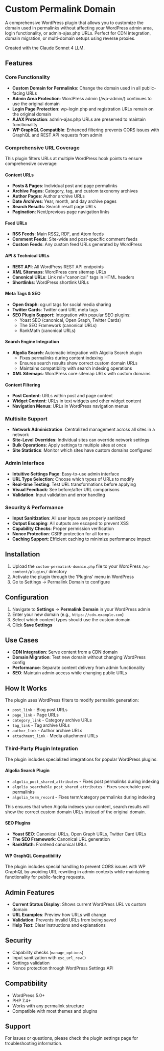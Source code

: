 # Custom Permalink Domain

A comprehensive WordPress plugin that allows you to customize the domain used in permalinks without affecting your WordPress admin area, login functionality, or admin-ajax.php URLs. Perfect for CDN integration, domain migration, or multi-domain setups using reverse proxies.

Created with the Claude Sonnet 4 LLM.

## Features

### Core Functionality
- **Custom Domain for Permalinks**: Change the domain used in all public-facing URLs
- **Admin Area Protection**: WordPress admin (/wp-admin/) continues to use the original domain
- **Login Page Protection**: wp-login.php and registration URLs remain on the original domain
- **AJAX Protection**: admin-ajax.php URLs are preserved to maintain functionality
- **WP GraphQL Compatible**: Enhanced filtering prevents CORS issues with GraphQL and REST API requests from admin

### Comprehensive URL Coverage
This plugin filters URLs at multiple WordPress hook points to ensure comprehensive coverage:

#### Content URLs
- **Posts & Pages**: Individual post and page permalinks
- **Archive Pages**: Category, tag, and custom taxonomy archives
- **Author Pages**: Author archive URLs
- **Date Archives**: Year, month, and day archive pages
- **Search Results**: Search result page URLs
- **Pagination**: Next/previous page navigation links

#### Feed URLs
- **RSS Feeds**: Main RSS2, RDF, and Atom feeds
- **Comment Feeds**: Site-wide and post-specific comment feeds
- **Custom Feeds**: Any custom feed URLs generated by WordPress

#### API & Technical URLs
- **REST API**: All WordPress REST API endpoints
- **XML Sitemaps**: WordPress core sitemap URLs
- **Canonical URLs**: Link rel="canonical" tags in HTML headers
- **Shortlinks**: WordPress shortlink URLs

#### Meta Tags & SEO
- **Open Graph**: og:url tags for social media sharing
- **Twitter Cards**: Twitter card URL meta tags
- **SEO Plugin Support**: Integration with popular SEO plugins:
  - Yoast SEO (canonical, Open Graph, Twitter Cards)
  - The SEO Framework (canonical URLs)
  - RankMath (canonical URLs)

#### Search Engine Integration
- **Algolia Search**: Automatic integration with Algolia Search plugin
  - Fixes permalinks during content indexing
  - Ensures search results show correct custom domain URLs
  - Maintains compatibility with search indexing operations
- **XML Sitemaps**: WordPress core sitemap URLs with custom domains

#### Content Filtering
- **Post Content**: URLs within post and page content
- **Widget Content**: URLs in text widgets and other widget content
- **Navigation Menus**: URLs in WordPress navigation menus

### Multisite Support
- **Network Administration**: Centralized management across all sites in a network
- **Site-Level Overrides**: Individual sites can override network settings
- **Bulk Operations**: Apply settings to multiple sites at once
- **Site Statistics**: Monitor which sites have custom domains configured

### Admin Interface
- **Intuitive Settings Page**: Easy-to-use admin interface
- **URL Type Selection**: Choose which types of URLs to modify
- **Real-time Testing**: Test URL transformations before applying
- **Visual Feedback**: See before/after URL comparisons
- **Validation**: Input validation and error handling

### Security & Performance
- **Input Sanitization**: All user inputs are properly sanitized
- **Output Escaping**: All outputs are escaped to prevent XSS
- **Capability Checks**: Proper permission verification
- **Nonce Protection**: CSRF protection for all forms
- **Caching Support**: Efficient caching to minimize performance impact

## Installation

1. Upload the `custom-permalink-domain.php` file to your WordPress `/wp-content/plugins/` directory
2. Activate the plugin through the 'Plugins' menu in WordPress
3. Go to Settings → Permalink Domain to configure

## Configuration

1. Navigate to **Settings** → **Permalink Domain** in your WordPress admin
2. Enter your new domain (e.g., `https://cdn.example.com`)
3. Select which content types should use the custom domain
4. Click **Save Settings**

## Use Cases

- **CDN Integration**: Serve content from a CDN domain
- **Domain Migration**: Test new domain without changing WordPress config
- **Performance**: Separate content delivery from admin functionality
- **SEO**: Maintain admin access while changing public URLs

## How It Works

The plugin uses WordPress filters to modify permalink generation:

- `post_link` - Blog post URLs
- `page_link` - Page URLs  
- `category_link` - Category archive URLs
- `tag_link` - Tag archive URLs
- `author_link` - Author archive URLs
- `attachment_link` - Media attachment URLs

### Third-Party Plugin Integration

The plugin includes specialized integrations for popular WordPress plugins:

#### Algolia Search Plugin
- `algolia_post_shared_attributes` - Fixes post permalinks during indexing
- `algolia_searchable_post_shared_attributes` - Fixes searchable post permalinks
- `algolia_term_record` - Fixes term/category permalinks during indexing

This ensures that when Algolia indexes your content, search results will show the correct custom domain URLs instead of the original domain.

#### SEO Plugins
- **Yoast SEO**: Canonical URLs, Open Graph URLs, Twitter Card URLs
- **The SEO Framework**: Canonical URL generation
- **RankMath**: Frontend canonical URLs

#### WP GraphQL Compatibility
The plugin includes special handling to prevent CORS issues with WP GraphQL by avoiding URL rewriting in admin contexts while maintaining functionality for public-facing requests.

## Admin Features

- **Current Status Display**: Shows current WordPress URL vs custom domain
- **URL Examples**: Preview how URLs will change
- **Validation**: Prevents invalid URLs from being saved
- **Help Text**: Clear instructions and explanations

## Security

- Capability checks (`manage_options`)
- Input sanitization with `esc_url_raw()`
- Settings validation
- Nonce protection through WordPress Settings API

## Compatibility

- WordPress 5.0+
- PHP 7.4+
- Works with any permalink structure
- Compatible with most themes and plugins

## Support

For issues or questions, please check the plugin settings page for troubleshooting information.
